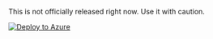 This is not officially released right now. Use it with caution.

[![Deploy to Azure](https://aka.ms/deploytoazurebutton)](https://portal.azure.com/#create/Microsoft.Template/uri/https%3A%2F%2Fraw.githubusercontent.com%2Fgrabery%2Fgraber.cloud-azure-templates%2Fmain%2Fgov%2Fpolicies%2Faudit-and-deploy-resource-lock%2Fazdeploy.json)
